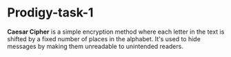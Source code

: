 # Prodigy-task-1
**Caesar Cipher** is a simple encryption method where each letter in the text is shifted by a fixed number of places in the alphabet. It's used to hide messages by making them unreadable to unintended readers.
